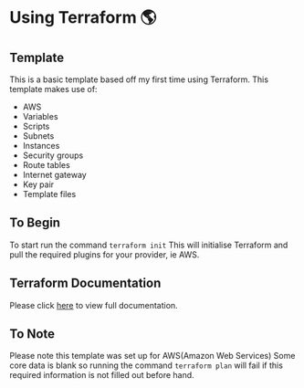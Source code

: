 # Using Terraform :earth_americas:
## Template
This is a basic template based off my first time using Terraform.
This template makes use of:
- AWS
- Variables
- Scripts
- Subnets
- Instances
- Security groups
- Route tables
- Internet gateway
- Key pair
- Template files

## To Begin
To start run the command `terraform init`
This will initialise Terraform and pull the required plugins for your provider, ie AWS.

## Terraform Documentation
 Please click [here](https://www.terraform.io/docs/commands/index.html) to view full documentation.

## To Note
Please note this template was set up for AWS(Amazon Web Services)
Some core data is blank so running the command `terraform plan` will fail if this required information is not filled out before hand.
